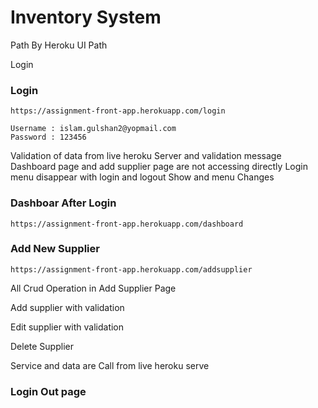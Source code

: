 # Inventory System

Path By Heroku UI Path


Login

 
 ### Login

```
https://assignment-front-app.herokuapp.com/login
```

```
Username : islam.gulshan2@yopmail.com
Password : 123456
```

Validation of data from live heroku Server
and validation message
Dashboard page and add supplier page are not accessing directly
Login menu disappear with login and logout Show and menu Changes


### Dashboar After Login 

```
https://assignment-front-app.herokuapp.com/dashboard
```

### Add New  Supplier

```
https://assignment-front-app.herokuapp.com/addsupplier
```

All Crud Operation in Add Supplier Page

Add supplier with validation

Edit  supplier with validation

Delete Supplier

Service and data are Call from live heroku  serve


### Login Out page 

